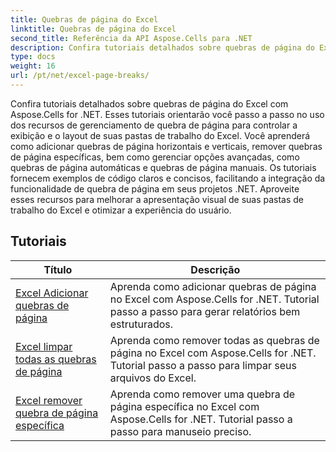 ```yaml
---
title: Quebras de página do Excel
linktitle: Quebras de página do Excel
second_title: Referência da API Aspose.Cells para .NET
description: Confira tutoriais detalhados sobre quebras de página do Excel com Aspose.Cells for .NET. Melhore o layout de suas pastas de trabalho do Excel com facilidade.
type: docs
weight: 16
url: /pt/net/excel-page-breaks/
---
```

Confira tutoriais detalhados sobre quebras de página do Excel com Aspose.Cells for .NET. Esses tutoriais orientarão você passo a passo no uso dos recursos de gerenciamento de quebra de página para controlar a exibição e o layout de suas pastas de trabalho do Excel. Você aprenderá como adicionar quebras de página horizontais e verticais, remover quebras de página específicas, bem como gerenciar opções avançadas, como quebras de página automáticas e quebras de página manuais. Os tutoriais fornecem exemplos de código claros e concisos, facilitando a integração da funcionalidade de quebra de página em seus projetos .NET. Aproveite esses recursos para melhorar a apresentação visual de suas pastas de trabalho do Excel e otimizar a experiência do usuário.

## Tutoriais 
| Título | Descrição |
| --- | --- |
| [Excel Adicionar quebras de página](./excel-add-page-breaks/) | Aprenda como adicionar quebras de página no Excel com Aspose.Cells for .NET. Tutorial passo a passo para gerar relatórios bem estruturados. |  
| [Excel limpar todas as quebras de página](./excel-clear-all-page-breaks/) | Aprenda como remover todas as quebras de página no Excel com Aspose.Cells for .NET. Tutorial passo a passo para limpar seus arquivos do Excel. |  
| [Excel remover quebra de página específica](./excel-remove-specific-page-break/) | Aprenda como remover uma quebra de página específica no Excel com Aspose.Cells for .NET. Tutorial passo a passo para manuseio preciso. |  